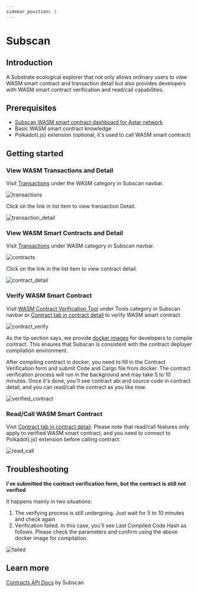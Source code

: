 ```yaml
---
sidebar_position: 3
---
```


# Subscan
## Introduction

A Substrate ecological explorer that not only allows ordinary users to view WASM smart contract and transaction detail but also provides developers with WASM smart contract verification and read/call capabilities.

## Prerequisites
 - [Subscan WASM smart contract dashboard for Astar network](https://astar.subscan.io/wasm_contract_dashboard)
 - Basic WASM smart contract knowledge
 - Polkadot\{.js\} extension (optional, it's used to call WASM smart contract)

## Getting started

### View WASM Transactions and Detail

Visit [Transactions](https://astar.subscan.io/wasm_transaction) under the WASM category in Subscan navbar.

![transactions](./img/subscan/transactions.png)

Click on the link in list item to view transaction Detail.

![transaction_detail](./img/subscan/transaction_detail.png)

### View WASM Smart Contracts and Detail

Visit [Transactions](https://astar.subscan.io/wasm_transaction) under WASM category in Subscan navbar.

![contracts](./img/subscan/contracts.png)

Click on the link in the list item to view contract detail.

![contract_detail](./img/subscan/contract_detail.png)

### Verify WASM Smart Contract

Visit [WASM Contract Verification Tool](https://astar.subscan.io/verify_wasm_contract) under Tools category in Subscan 
navbar or [Contract tab in contract detail](https://astar.subscan.io/wasm_contract/bZ2uiFGTLcYyP8F88XzXa13xu5Mmp13VLiaW1gGn7rzxktc?tab=contract) to verify WASM smart contract

![contract_verify](./img/subscan/contract_verify.png)

As the tip section says, we provide [docker images](https://quay.io/repository/subscan-explorer/wasm-compile-build?tab=tags) for developers to compile contract. This ensures that Subscan is consistent with the contract deployer compilation environment.

After compiling contract in docker, you need to fill in the Contract Verification form and submit Code and Cargo file from docker. The contract verification process will run in the background and may take 5 to 10 minutes. Once it's done, you'll see contract abi and source code in contract detail, and you can read/call the contract as you like now.

![verified_contract](./img/subscan/verified_contract.png)

### Read/Call WASM Smart Contract
Visit [Contract tab in contract detail](https://astar.subscan.io/wasm_contract/aBmKPunRKt9VaW6AuMS8ZUhpSYZqHJHYKhvjdNb1M4VQgqS?tab=contract&contractTab=read). Please note that read/call features only apply to verified WASM smart contract, and you need to connect to Polkadot\{.js\} extension before calling contract.

![read_call](./img/subscan/read_call.png)

## Troubleshooting

**I've submitted the contract verification form, but the contract is still not verified**

It happens mainly in two situations:
1. The verifying process is still undergoing. Just wait for 5 to 10 minutes and check again
2. Verification failed. In this case, you'll see Last Compiled Code Hash as follows. Please check the parameters and confirm using the above docker image for compilation.

![failed](./img/subscan/failed.png)

## Learn more

[Contracts API Docs](https://support.subscan.io/#contracts-api) by Subscan
